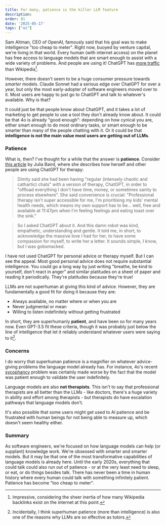 ```yaml
---
title: For many, patience is the killer LLM feature
description: 
order: 81
date: '2025-05-17'
tags: ["ai"]
---
```


Sam Altman, CEO of OpenAI, famously said that his goal was to make intelligence "too cheap to meter". Right now, buoyed by venture capital, we're living in that world. Every human (with internet access) on the planet has free access to language models that are smart enough to assist with a wide variety of problems. And people are using it! ChatGPT has [more traffic](https://old.reddit.com/r/dataisbeautiful/comments/1kn5n7f/oc_chatgpt_now_has_more_monthly_users_than/) than Wikipedia[^1].

However, there doesn't seem to be a huge consumer pressure towards _smarter_ models. Claude Sonnet had a serious edge over ChatGPT for over a year, but only the most early-adopter of software engineers moved over to it. Most users are happy to just go to ChatGPT and talk to whatever's available. Why is that?

It could just be that people know about ChatGPT, and it takes a lot of marketing to get people to use a tool they don't already know about. It could be that 4o is already "good enough": depending on how cynical you are, either smart enough to do most ordinary tasks, or smart enough to be smarter than many of the people chatting with it. Or it could be that **intelligence is not the main value most users are getting out of LLMs**.

### Patience

What is, then? I've thought for a while that the answer is **patience**. Consider [this article](https://www.abc.net.au/news/2025-05-11/i-knew-ai-coming-my-job-prepared-come-for-my-heart/105243660) by Julia Baird, where she describes how herself and other people are using ChatGPT for therapy:

> Dimity said she had been having "regular (intensely chaotic and cathartic) chats" with a version of therapy, ChatGPT, in order to "offload everything I don't have time, money, or sometimes sanity to process elsewhere". She said convenience is crucial: "Professional therapy isn't super accessible for me, I'm prioritising my kids' mental health needs, which means my own support has to be… well, free and available at 11:47pm when I'm feeling feelings and eating toast over the sink."

> So I asked ChatGPT about it. And this damn robot was kind, empathetic, understanding and gentle. It told me, in short, to acknowledge the massive love I had for her, to have some compassion for myself, to write her a letter. It sounds simple, I know, but I was gobsmacked.

I have not used ChatGPT for personal advice or therapy myself. But I can see the appeal. Most good personal advice does not require substantial intelligence. You could go a long way by just writing "breathe, be kind to yourself, don't react in anger" and similar platitudes on a sheet of paper and reading it periodically. They're platitudes because they're true!

LLMs are not superhuman at giving this kind of advice. However, they are fundamentally a good fit for doing it because they are:

* Always available, no matter where or when you are
* Never judgmental or mean
* Willing to listen indefinitely without getting frustrated

In short, they are superhumanly **patient**, and have been so for many years now. Even GPT-3.5 fit these criteria, though it was probably just below the line of intelligence that let it reliably understand whatever users were saying to it[^2].

### Concerns

I do worry that superhuman patience is a magnifier on whatever advice-giving problems the language model already has. For instance, 4o's recent [sycophancy](/ai-sycophancy) problem was certainly made worse by the fact that the model was patient enough to validate the user indefinitely.

Language models are also **not therapists**. This isn't to say that professional therapists are all better than the LLMs - like doctors, there's a huge variety in ability and effort among therapists - but therapists do have escalation pathways that language models don't.

It's also possible that some users might get used to AI patience and be frustrated with human beings for not being able to measure up, which doesn't seem healthy either.

### Summary

As software engineers, we're focused on how language models can help (or supplant) knowledge work. We're obsessed with smarter and smarter models. But it may be that one of the most transformative capabilities of language models is already here. Until the early 2020s, everything that could talk could also run out of patience - or at the very least need to sleep, or eat, or do things besides talk. There has never been a time in human history where every human could talk with something infinitely patient. Patience has become "too cheap to meter".

[^1]: Impressive, considering the sheer inertia of how many Wikipedia backlinks exist on the internet at this point.

[^2]: Incidentally, I think superhuman patience (more than intelligence) is also one of the reasons why LLMs are so effective as tutors.
